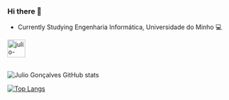 ### Hi there 👋

 - Currently Studying Engenharia Informática, Universidade do Minho 💻

 <a href = "https://www.instagram.com/julio_goncalvess/" target="_blank">
 <img align="center" alt="julio-instagram" height="40" width="40" src="https://logodix.com/logo/582996.png"
 style="max-width:100%;">
 </a>
 
 <br />
 <br />
 
 ![Julio Gonçalves GitHub stats](https://github-readme-stats.vercel.app/api?username=juliogoncalves147&count_private=true&show_icons=true&theme=dark&include_all_commits=true)
 
 
 [![Top Langs](https://github-readme-stats.vercel.app/api/top-langs/?username=juliogoncalves147&layout=compact&theme=dark)](https://github.com/juliogoncalves147/github-readme-stats)
<!--
**juliogoncalves147/juliogoncalves147** is a ✨ _special_ ✨ repository because its `README.md` (this file) appears on your GitHub profile.

Here are some ideas to get you started:

- 🔭 I’m currently working on ...
- 🌱 I’m currently learning ...
- 👯 I’m looking to collaborate on ...
- 🤔 I’m looking for help with ...
- 💬 Ask me about ...
- 📫 How to reach me: ...
- 😄 Pronouns: ...
- ⚡ Fun fact: ...
-->
